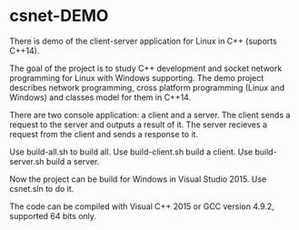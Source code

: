 # csnet-DEMO
There is demo of the client-server application for Linux in C++ (suports C++14).

The goal of the project is to study C++ development and socket network programming for Linux with Windows supporting. The demo project describes network programming, cross platform programming (Linux and Windows) and classes model for them in C++14.

There are two console application: a client and a server.
The client sends a request to the server and outputs a result of it.
The server recieves a request from the client and sends a response to it.

Use build-all.sh to build all.
Use build-client.sh build a client.
Use build-server.sh build a server.

Now the project can be build for Windows in Visual Studio 2015. Use csnet.sln to do it.

The code can be compiled with Visual C++ 2015 or GCC version 4.9.2, supported 64 bits only.

